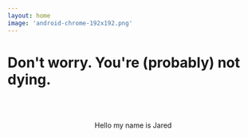 ```yaml
---
layout: home
image: 'android-chrome-192x192.png'
---
```

# Don't worry. You're (probably) not dying.

<br/><br/>
<p style="text-align:center;">Hello my name is Jared</p>
